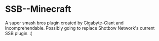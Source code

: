 SSB--Minecraft
==============

A super smash bros plugin created by Gigabyte-Giant and Incomprehendable. Possibly going to replace Shotbow Network's
current SSB plugin. :)
